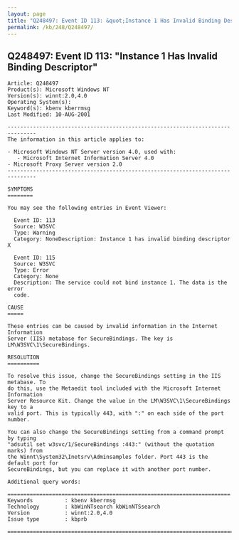 ```yaml
---
layout: page
title: "Q248497: Event ID 113: &quot;Instance 1 Has Invalid Binding Descriptor&quot;"
permalink: /kb/248/Q248497/
---
```


## Q248497: Event ID 113: &quot;Instance 1 Has Invalid Binding Descriptor&quot;

	Article: Q248497
	Product(s): Microsoft Windows NT
	Version(s): winnt:2.0,4.0
	Operating System(s): 
	Keyword(s): kbenv kberrmsg
	Last Modified: 10-AUG-2001
	
	-------------------------------------------------------------------------------
	The information in this article applies to:
	
	- Microsoft Windows NT Server version 4.0, used with:
	   - Microsoft Internet Information Server 4.0 
	- Microsoft Proxy Server version 2.0 
	-------------------------------------------------------------------------------
	
	SYMPTOMS
	========
	
	You may see the following entries in Event Viewer:
	
	  Event ID: 113
	  Source: W3SVC
	  Type: Warning
	  Category: NoneDescription: Instance 1 has invalid binding descriptor X
	
	  Event ID: 115
	  Source: W3SVC
	  Type: Error
	  Category: None
	  Description: The service could not bind instance 1. The data is the error
	  code.
	
	CAUSE
	=====
	
	These entries can be caused by invalid information in the Internet Information
	Server (IIS) metabase for SecureBindings. The key is LM\W3SVC\1\SecureBindings.
	
	RESOLUTION
	==========
	
	To resolve this issue, change the SecureBindings setting in the IIS metabase. To
	do this, use the Metaedit tool included with the Microsoft Internet Information
	Server Resource Kit. Change the value in the LM\W3SVC\1\SecureBindings key to a
	valid port. This is typically 443, with ":" on each side of the port number.
	
	You can also change the SecureBindings setting from a command prompt by typing
	"adsutil set w3svc/1/SecureBindings :443:" (without the quotation marks) from
	the Winnt\System32\Inetsrv\Adminsamples folder. Port 443 is the default port for
	SecureBindings, but you can replace it with another port number.
	
	Additional query words:
	
	======================================================================
	Keywords          : kbenv kberrmsg 
	Technology        : kbWinNTsearch kbWinNTSsearch
	Version           : winnt:2.0,4.0
	Issue type        : kbprb
	
	=============================================================================
	
